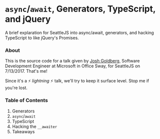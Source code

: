 # `async`/`await`, Generators, TypeScript, and jQuery

A brief explaration for SeattleJS into async/await, generators, and hacking TypeScript to like jQuery's Promises.

### About

This is the source code for a talk given by [Josh Goldberg](http://joshuakgoldberg.com), Software Development Engineer at Microsoft in Office Sway, for SeattleJS on 7/13/2017.
That's me!

Since it's a :zap: _lightning_ :zap: talk, we'll try to keep it surface level.
Stop me if you're lost.

### Table of Contents

1. Generators
2. `async`/`await`
3. TypeScript
4. Hacking the `__awaiter`
5. Takeaways
